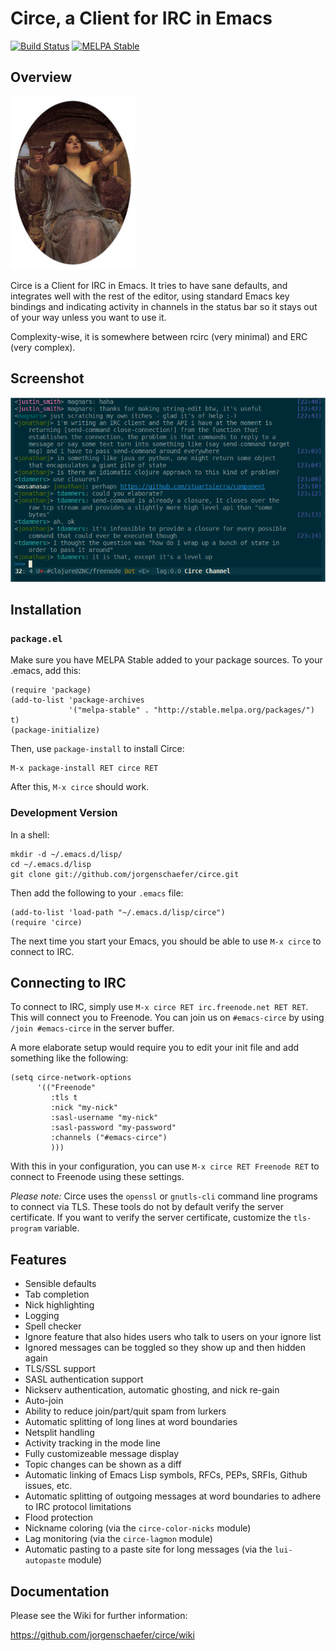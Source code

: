 # Circe, a Client for IRC in Emacs

[![Build Status](https://api.travis-ci.org/jorgenschaefer/circe.png?branch=master)](https://travis-ci.org/jorgenschaefer/circe)
[![MELPA Stable](http://stable.melpa.org/packages/circe-badge.svg)](http://stable.melpa.org/#/circe)

## Overview

![Logo](images/circe.jpg)

Circe is a Client for IRC in Emacs. It tries to have sane defaults,
and integrates well with the rest of the editor, using standard Emacs
key bindings and indicating activity in channels in the status bar so
it stays out of your way unless you want to use it.

Complexity-wise, it is somewhere between rcirc (very minimal) and ERC
(very complex).

## Screenshot

![Screenshot](images/screenshot.png)

## Installation

### `package.el`

Make sure you have MELPA Stable added to your package sources. To your
.emacs, add this:

```Lisp
(require 'package)
(add-to-list 'package-archives
             '("melpa-stable" . "http://stable.melpa.org/packages/") t)
(package-initialize)
```

Then, use `package-install` to install Circe:

```
M-x package-install RET circe RET
```

After this, `M-x circe` should work.

### Development Version

In a shell:

```Shell
mkdir -d ~/.emacs.d/lisp/
cd ~/.emacs.d/lisp
git clone git://github.com/jorgenschaefer/circe.git
```

Then add the following to your `.emacs` file:

```Lisp
(add-to-list 'load-path "~/.emacs.d/lisp/circe")
(require 'circe)
```

The next time you start your Emacs, you should be able to use
`M-x circe` to connect to IRC.

## Connecting to IRC

To connect to IRC, simply use `M-x circe RET irc.freenode.net RET
RET`. This will connect you to Freenode. You can join us on
`#emacs-circe` by using `/join #emacs-circe` in the server buffer.

A more elaborate setup would require you to edit your init file and
add something like the following:

```Lisp
(setq circe-network-options
      '(("Freenode"
         :tls t
         :nick "my-nick"
         :sasl-username "my-nick"
         :sasl-password "my-password"
         :channels ("#emacs-circe")
         )))

```

With this in your configuration, you can use `M-x circe RET Freenode
RET` to connect to Freenode using these settings.

_Please note:_ Circe uses the `openssl` or `gnutls-cli` command line
programs to connect via TLS. These tools do not by default verify the
server certificate. If you want to verify the server certificate,
customize the `tls-program` variable.

## Features

- Sensible defaults
- Tab completion
- Nick highlighting
- Logging
- Spell checker
- Ignore feature that also hides users who talk to users on your
  ignore list
- Ignored messages can be toggled so they show up and then hidden
  again
- TLS/SSL support
- SASL authentication support
- Nickserv authentication, automatic ghosting, and nick re-gain
- Auto-join
- Ability to reduce join/part/quit spam from lurkers
- Automatic splitting of long lines at word boundaries
- Netsplit handling
- Activity tracking in the mode line
- Fully customizeable message display
- Topic changes can be shown as a diff
- Automatic linking of Emacs Lisp symbols, RFCs, PEPs, SRFIs, Github
  issues, etc.
- Automatic splitting of outgoing messages at word boundaries to
  adhere to IRC protocol limitations
- Flood protection
- Nickname coloring (via the `circe-color-nicks` module)
- Lag monitoring (via the `circe-lagmon` module)
- Automatic pasting to a paste site for long messages (via the
  `lui-autopaste` module)

## Documentation

Please see the Wiki for further information:

https://github.com/jorgenschaefer/circe/wiki
